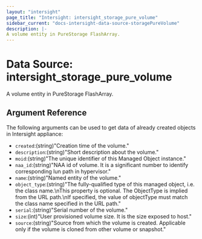 ```yaml
---
layout: "intersight"
page_title: "Intersight: intersight_storage_pure_volume"
sidebar_current: "docs-intersight-data-source-storagePureVolume"
description: |-
A volume entity in PureStorage FlashArray.
---
```


# Data Source: intersight_storage_pure_volume
A volume entity in PureStorage FlashArray.
## Argument Reference
The following arguments can be used to get data of already created objects in Intersight appliance:
* `created`:(string)"Creation time of the volume."
* `description`:(string)"Short description about the volume."
* `moid`:(string)"The unique identifier of this Managed Object instance."
* `naa_id`:(string)"NAA id of volume. It is a significant number to identify corresponding lun path in hypervisor."
* `name`:(string)"Named entity of the volume."
* `object_type`:(string)"The fully-qualified type of this managed object, i.e. the class name.\nThis property is optional. The ObjectType is implied from the URL path.\nIf specified, the value of objectType must match the class name specified in the URL path."
* `serial`:(string)"Serial number of the volume."
* `size`:(int)"User provisioned volume size. It is the size exposed to host."
* `source`:(string)"Source from which the volume is created. Applicable only if the volume is cloned from other volume or snapshot."
